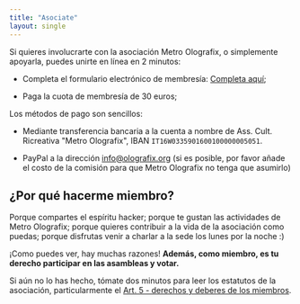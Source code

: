 ```yaml
---
title: "Asociate"
layout: single
---
```


Si quieres involucrarte con la asociación Metro Olografix, o simplemente apoyarla, puedes unirte en línea en 2 minutos:

- Completa el formulario electrónico de membresía: <a href="https://docuseal.co/d/4cbG9PyQAhRsVL" class="bg-accent !text-white px-6 py-2 rounded-lg hover:bg-primary-dark transition-colors" target="_blank" rel="noopener">Completa aquí</a>;

- Paga la cuota de membresía de 30 euros;

Los métodos de pago son sencillos:

- Mediante transferencia bancaria a la cuenta a nombre de Ass. Cult. Ricreativa "Metro Olografix", IBAN `IT16W0335901600100000005051`.

- PayPal a la dirección [info@olografix.org](https://www.paypal.com/paypalme/olografix) (si es posible, por favor añade el costo de la comisión para que Metro Olografix no tenga que asumirlo)

## ¿Por qué hacerme miembro?

Porque compartes el espíritu hacker; porque te gustan las actividades de Metro Olografix; porque quieres contribuir a la vida de la asociación como puedas; porque disfrutas venir a charlar a la sede los lunes por la noche :)

¡Como puedes ver, hay muchas razones! **Además, como miembro, es tu derecho participar en las asambleas y votar.**

Si aún no lo has hecho, tómate dos minutos para leer los estatutos de la asociación, particularmente el [Art. 5 - derechos y deberes de los miembros](/associazione/statuto/#art-5--diritti-e-doveri-dei-soci).